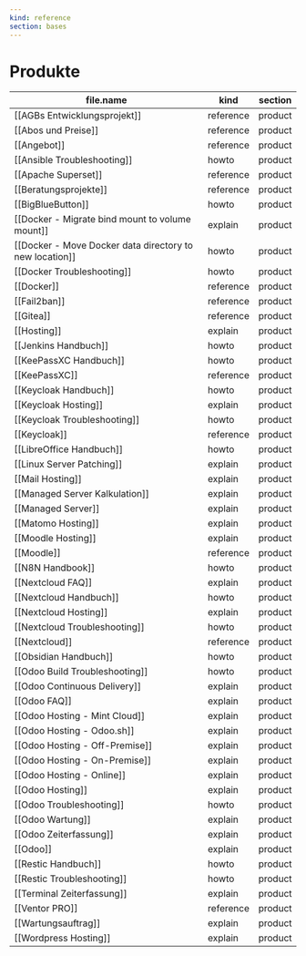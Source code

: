 ```yaml
---
kind: reference
section: bases
---
```


# Produkte
| file.name | kind | section |
| --- | --- | --- |
| [[AGBs Entwicklungsprojekt]] | reference | product |
| [[Abos und Preise]] | reference | product |
| [[Angebot]] | reference | product |
| [[Ansible Troubleshooting]] | howto | product |
| [[Apache Superset]] | reference | product |
| [[Beratungsprojekte]] | reference | product |
| [[BigBlueButton]] | howto | product |
| [[Docker - Migrate bind mount to volume mount]] | explain | product |
| [[Docker - Move Docker data directory to new location]] | howto | product |
| [[Docker Troubleshooting]] | howto | product |
| [[Docker]] | reference | product |
| [[Fail2ban]] | reference | product |
| [[Gitea]] | reference | product |
| [[Hosting]] | explain | product |
| [[Jenkins Handbuch]] | howto | product |
| [[KeePassXC Handbuch]] | howto | product |
| [[KeePassXC]] | reference | product |
| [[Keycloak Handbuch]] | howto | product |
| [[Keycloak Hosting]] | explain | product |
| [[Keycloak Troubleshooting]] | howto | product |
| [[Keycloak]] | reference | product |
| [[LibreOffice Handbuch]] | howto | product |
| [[Linux Server Patching]] | explain | product |
| [[Mail Hosting]] | explain | product |
| [[Managed Server Kalkulation]] | explain | product |
| [[Managed Server]] | explain | product |
| [[Matomo Hosting]] | explain | product |
| [[Moodle Hosting]] | explain | product |
| [[Moodle]] | reference | product |
| [[N8N Handbook]] | howto | product |
| [[Nextcloud FAQ]] | explain | product |
| [[Nextcloud Handbuch]] | howto | product |
| [[Nextcloud Hosting]] | explain | product |
| [[Nextcloud Troubleshooting]] | howto | product |
| [[Nextcloud]] | reference | product |
| [[Obsidian Handbuch]] | howto | product |
| [[Odoo Build Troubleshooting]] | howto | product |
| [[Odoo Continuous Delivery]] | explain | product |
| [[Odoo FAQ]] | explain | product |
| [[Odoo Hosting - Mint Cloud]] | explain | product |
| [[Odoo Hosting - Odoo.sh]] | explain | product |
| [[Odoo Hosting - Off-Premise]] | explain | product |
| [[Odoo Hosting - On-Premise]] | explain | product |
| [[Odoo Hosting - Online]] | explain | product |
| [[Odoo Hosting]] | explain | product |
| [[Odoo Troubleshooting]] | howto | product |
| [[Odoo Wartung]] | explain | product |
| [[Odoo Zeiterfassung]] | explain | product |
| [[Odoo]] | explain | product |
| [[Restic Handbuch]] | howto | product |
| [[Restic Troubleshooting]] | howto | product |
| [[Terminal Zeiterfassung]] | explain | product |
| [[Ventor PRO]] | reference | product |
| [[Wartungsauftrag]] | explain | product |
| [[Wordpress Hosting]] | explain | product |
